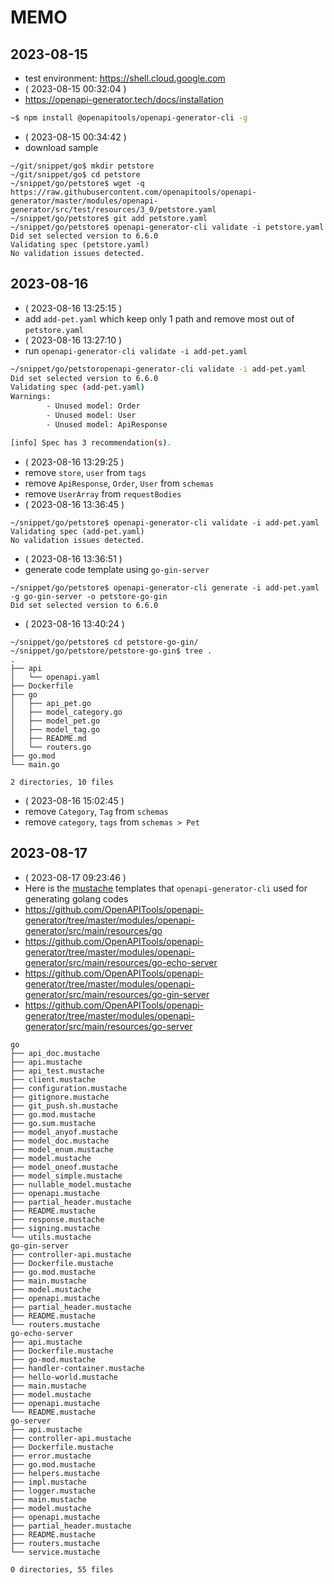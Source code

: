 # MEMO

## 2023-08-15

- test environment: https://shell.cloud.google.com
- ( 2023-08-15 00:32:04 )
- https://openapi-generator.tech/docs/installation
```bash
~$ npm install @openapitools/openapi-generator-cli -g
```
- ( 2023-08-15 00:34:42 )
- download sample
```
~/git/snippet/go$ mkdir petstore
~/git/snippet/go$ cd petstore
~/snippet/go/petstore$ wget -q https://raw.githubusercontent.com/openapitools/openapi-generator/master/modules/openapi-generator/src/test/resources/3_0/petstore.yaml
~/snippet/go/petstore$ git add petstore.yaml
~/snippet/go/petstore$ openapi-generator-cli validate -i petstore.yaml
Did set selected version to 6.6.0
Validating spec (petstore.yaml)
No validation issues detected.
```

## 2023-08-16

- ( 2023-08-16 13:25:15 )
- add `add-pet.yaml` which keep only 1 path and remove most out of `petstore.yaml`
- ( 2023-08-16 13:27:10 )
- run `openapi-generator-cli validate -i add-pet.yaml`
```bash
~/snippet/go/petstoropenapi-generator-cli validate -i add-pet.yaml
Did set selected version to 6.6.0
Validating spec (add-pet.yaml)
Warnings:
        - Unused model: Order
        - Unused model: User
        - Unused model: ApiResponse

[info] Spec has 3 recommendation(s).
```
- ( 2023-08-16 13:29:25 )
- remove `store`, `user` from `tags`
- remove `ApiResponse`, `Order`, `User` from `schemas`
- remove `UserArray` from `requestBodies`
- ( 2023-08-16 13:36:45 )
```
~/snippet/go/petstore$ openapi-generator-cli validate -i add-pet.yaml
Validating spec (add-pet.yaml)
No validation issues detected.
```
- ( 2023-08-16 13:36:51 )
- generate code template using `go-gin-server`
```
~/snippet/go/petstore$ openapi-generator-cli generate -i add-pet.yaml -g go-gin-server -o petstore-go-gin
Did set selected version to 6.6.0
```
- ( 2023-08-16 13:40:24 )
```
~/snippet/go/petstore$ cd petstore-go-gin/
~/snippet/go/petstore/petstore-go-gin$ tree .
.
├── api
│   └── openapi.yaml
├── Dockerfile
├── go
│   ├── api_pet.go
│   ├── model_category.go
│   ├── model_pet.go
│   ├── model_tag.go
│   ├── README.md
│   └── routers.go
├── go.mod
└── main.go

2 directories, 10 files
```
- ( 2023-08-16 15:02:45 )
- remove `Category`, `Tag` from `schemas`
- remove `category`, `tags` from `schemas > Pet`

## 2023-08-17

- ( 2023-08-17 09:23:46 )
- Here is the [mustache](https://mustache.github.io/) templates that `openapi-generator-cli` used for generating golang codes
- https://github.com/OpenAPITools/openapi-generator/tree/master/modules/openapi-generator/src/main/resources/go
- https://github.com/OpenAPITools/openapi-generator/tree/master/modules/openapi-generator/src/main/resources/go-echo-server
- https://github.com/OpenAPITools/openapi-generator/tree/master/modules/openapi-generator/src/main/resources/go-gin-server
- https://github.com/OpenAPITools/openapi-generator/tree/master/modules/openapi-generator/src/main/resources/go-server
```
go
├── api_doc.mustache
├── api.mustache
├── api_test.mustache
├── client.mustache
├── configuration.mustache
├── gitignore.mustache
├── git_push.sh.mustache
├── go.mod.mustache
├── go.sum.mustache
├── model_anyof.mustache
├── model_doc.mustache
├── model_enum.mustache
├── model.mustache
├── model_oneof.mustache
├── model_simple.mustache
├── nullable_model.mustache
├── openapi.mustache
├── partial_header.mustache
├── README.mustache
├── response.mustache
├── signing.mustache
└── utils.mustache
go-gin-server
├── controller-api.mustache
├── Dockerfile.mustache
├── go.mod.mustache
├── main.mustache
├── model.mustache
├── openapi.mustache
├── partial_header.mustache
├── README.mustache
└── routers.mustache
go-echo-server
├── api.mustache
├── Dockerfile.mustache
├── go-mod.mustache
├── handler-container.mustache
├── hello-world.mustache
├── main.mustache
├── model.mustache
├── openapi.mustache
└── README.mustache
go-server
├── api.mustache
├── controller-api.mustache
├── Dockerfile.mustache
├── error.mustache
├── go.mod.mustache
├── helpers.mustache
├── impl.mustache
├── logger.mustache
├── main.mustache
├── model.mustache
├── openapi.mustache
├── partial_header.mustache
├── README.mustache
├── routers.mustache
└── service.mustache

0 directories, 55 files
```